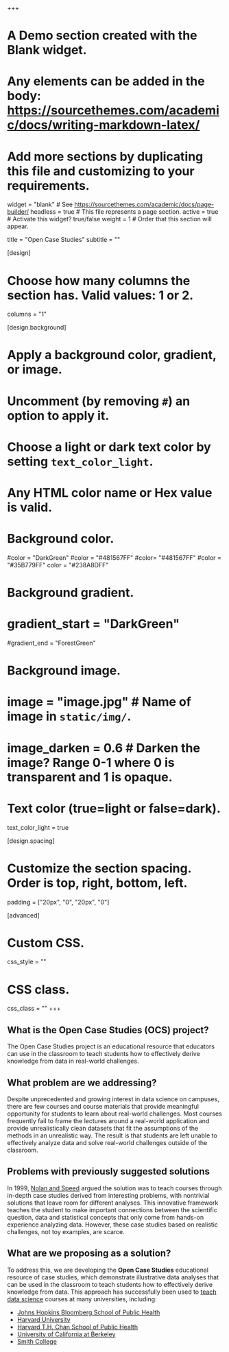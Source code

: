+++
# A Demo section created with the Blank widget.
# Any elements can be added in the body: https://sourcethemes.com/academic/docs/writing-markdown-latex/
# Add more sections by duplicating this file and customizing to your requirements.

widget = "blank"  # See https://sourcethemes.com/academic/docs/page-builder/
headless = true  # This file represents a page section.
active = true  # Activate this widget? true/false
weight = 1  # Order that this section will appear.

title = "Open Case Studies"
subtitle = ""

[design]
  # Choose how many columns the section has. Valid values: 1 or 2.
  columns = "1"

[design.background]
  # Apply a background color, gradient, or image.
  #   Uncomment (by removing `#`) an option to apply it.
  #   Choose a light or dark text color by setting `text_color_light`.
  #   Any HTML color name or Hex value is valid.

  # Background color.
   #color = "DarkGreen"
   #color = "#481567FF"
   #color= "#481567FF"
   #color = "#35B779FF"
   color = "#238A8DFF"
   
  # Background gradient.
 # gradient_start = "DarkGreen"
  #gradient_end = "ForestGreen"
  
  # Background image.
  # image = "image.jpg"  # Name of image in `static/img/`.
  # image_darken = 0.6  # Darken the image? Range 0-1 where 0 is transparent and 1 is opaque.

  # Text color (true=light or false=dark).
  text_color_light = true

[design.spacing]
  # Customize the section spacing. Order is top, right, bottom, left.
  padding = ["20px", "0", "20px", "0"]

[advanced]
 # Custom CSS. 
 css_style = ""
 
 # CSS class.
 css_class = ""
+++

## What is the Open Case Studies (OCS) project? 

The Open Case Studies project is an educational resource that educators can use in the classroom to teach students how to effectively derive knowledge from data in real-world challenges. 

## What problem are we addressing? 

Despite unprecedented and growing interest in data science on campuses, there are few courses and course materials that provide meaningful opportunity for students to learn about real-world challenges. Most courses frequently fail to frame the lectures around a real-world application and provide unrealistically clean datasets that fit the assumptions of the methods in an unrealistic way. The result is that students are left unable to effectively analyze data and solve real-world challenges outside of the classroom.

## Problems with previously suggested solutions

In 1999, [Nolan and Speed](https://www.stat.berkeley.edu/users/statlabs/) argued the solution was to teach courses through in-depth case studies derived from interesting problems, with nontrivial solutions that leave room for different analyses. This innovative framework teaches the student to make important connections between the scientific question, data and statistical concepts that only come from hands-on experience analyzing data. However, these case studies based on realistic challenges, not toy examples, are scarce. 

## What are we proposing as a solution?

To address this, we are developing the **Open Case Studies** educational resource of case studies, which demonstrate illustrative data analyses that can be used in the classroom to teach students how to effectively derive knowledge from data. This approach has successfully been used to [teach data science](https://amstat.tandfonline.com/doi/abs/10.1080/00031305.2017.1356747#.XDZCzS3MxTY) courses at many universities, including: 

* [Johns Hopkins Bloomberg School of Public Health](https://jhu-advdatasci.github.io/2018/)
* [Harvard University](http://cs109.github.io/2014/)
* [Harvard T.H. Chan School of Public Health](http://datasciencelabs.github.io/2016/)
* [University of California at Berkeley](http://rdatasciencecases.org)
* [Smith College](https://www.tandfonline.com/doi/pdf/10.1080/00031305.2015.1081105)



